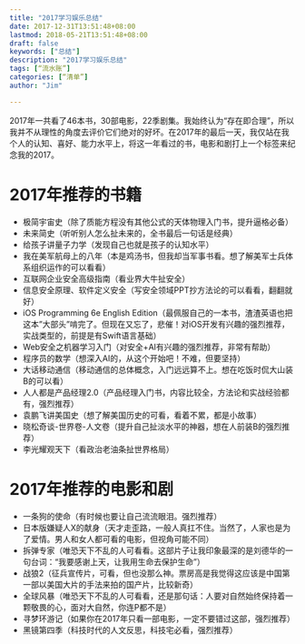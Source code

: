 ```yaml
---
title: "2017学习娱乐总结"
date: 2017-12-31T13:51:48+08:00
lastmod: 2018-05-21T13:51:48+08:00
draft: false
keywords: ["总结"]
description: "2017学习娱乐总结"
tags: [“流水账”]
categories: [“清单”]
author: "Jim"

---
```


2017年一共看了46本书，30部电影，22季剧集。我始终认为“存在即合理”，所以我并不从理性的角度去评价它们绝对的好坏。在2017年的最后一天，我仅站在我个人的认知、喜好、能力水平上，将这一年看过的书，电影和剧打上一个标签来纪念我的2017。

# 2017年推荐的书籍

* 极简宇宙史（除了质能方程没有其他公式的天体物理入门书，提升逼格必备）
* 未来简史（听听别人怎么扯未来的，全书最后一句话是经典）
* 给孩子讲量子力学（发现自己也就是孩子的认知水平）
* 我在美军航母上的八年（本是鸡汤书，但我却当军事书看。想了解美军士兵体系组织运作的可以看看）
* 互联网企业安全高级指南（看业界大牛扯安全）
* 信息安全原理、软件定义安全（写安全领域PPT抄方法论的可以看看，翻翻就好）
* iOS Programming 6e English Edition（最佩服自己的一本书，渣渣英语也把这本”大部头”啃完了。但现在又忘了，悲催！对iOS开发有兴趣的强烈推荐，实战类型的，前提是有Swift语言基础）
* Web安全之机器学习入门（对安全+AI有兴趣的强烈推荐，非常有帮助）
* 程序员的数学（想深入AI的，从这个开始吧！不难，但要坚持）
* 大话移动通信（移动通信的总体概念，入门远远算不上。想在吃饭时侃大山装B的可以看）
* 人人都是产品经理2.0（产品经理入门书，内容比较全，方法论和实战经验都有，强烈推荐）
* 袁鹏飞讲美国史（想了解美国历史的可看，看着不累，都是小故事）
* 晓松奇谈-世界卷-人文卷（提升自己扯淡水平的神器，想在人前装B的强烈推荐）
* 李光耀观天下（看政治老油条扯世界格局）

# 2017年推荐的电影和剧

* 一条狗的使命（有时候也要让自己流流眼泪。强烈推荐）
* 日本版嫌疑人X的献身（天才走歪路，一般人真扛不住。当然了，人家也是为了爱情。男人和女人都可看的电影，但视角可能不同）
* 拆弹专家（唯恐天下不乱的人可看看。这部片子让我印象最深的是刘德华的一句台词：“我要感谢上天，让我用生命去保护生命”）
* 战狼2（征兵宣传片，可看，但也没那么神。票房高是我觉得这应该是中国第一部以美国大片的手法来拍的国产片，比较新奇）
* 全球风暴（唯恐天下不乱的人可看看，还是那句话：人要对自然始终保持着一颗敬畏的心，面对大自然，你连P都不是）
* 寻梦环游记（如果你在2017年只看一部电影，一定不要错过这部，强烈推荐）
* 黑镜第四季（科技时代的人文反思，科技宅必看，强烈推荐）
